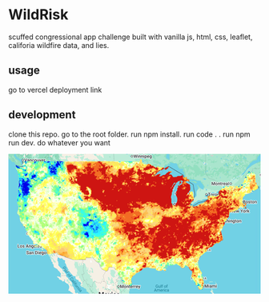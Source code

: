 # WildRisk
scuffed congressional app challenge built with vanilla js, html, css, leaflet, califoria wildfire data, and lies.

## usage
go to vercel deployment link

## development
clone this repo. go to the root folder. run npm install. run code . . run npm run dev. do whatever you want

![img](map.png)